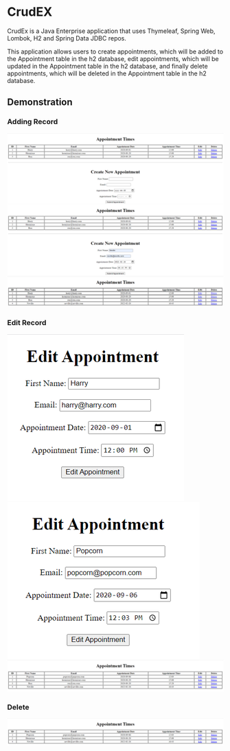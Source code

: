 # CrudEX

CrudEx is a Java Enterprise application that uses Thymeleaf, Spring Web, Lombok, H2 and Spring Data JDBC repos. 

This application allows users to create appointments, which will be added to the Appointment table in the h2 database, edit appointments, which will be updated in the Appointment table in the h2 database, and finally delete appointments, which will be deleted in the Appointment table in the h2 database.

## Demonstration 
### Adding Record
![original-table](https://github.com/RaviRamchand/JavaEEExercises/blob/main/CRUDex/src/main/java/ca/ravi/crudex/images/originaltable.png)
![before-adding](https://github.com/RaviRamchand/JavaEEExercises/blob/main/CRUDex/src/main/java/ca/ravi/crudex/images/beforeadding.png)
![after-adding](https://github.com/RaviRamchand/JavaEEExercises/blob/main/CRUDex/src/main/java/ca/ravi/crudex/images/afteradding.png)

### Edit Record
![before-edit](https://github.com/RaviRamchand/JavaEEExercises/blob/main/CRUDex/src/main/java/ca/ravi/crudex/images/beforeedit.png)
![edit](https://github.com/RaviRamchand/JavaEEExercises/blob/main/CRUDex/src/main/java/ca/ravi/crudex/images/newchange.png)
![after-edit](https://github.com/RaviRamchand/JavaEEExercises/blob/main/CRUDex/src/main/java/ca/ravi/crudex/images/afterchange.png)

### Delete
![delete-record](https://github.com/RaviRamchand/JavaEEExercises/blob/main/CRUDex/src/main/java/ca/ravi/crudex/images/delete.png)



